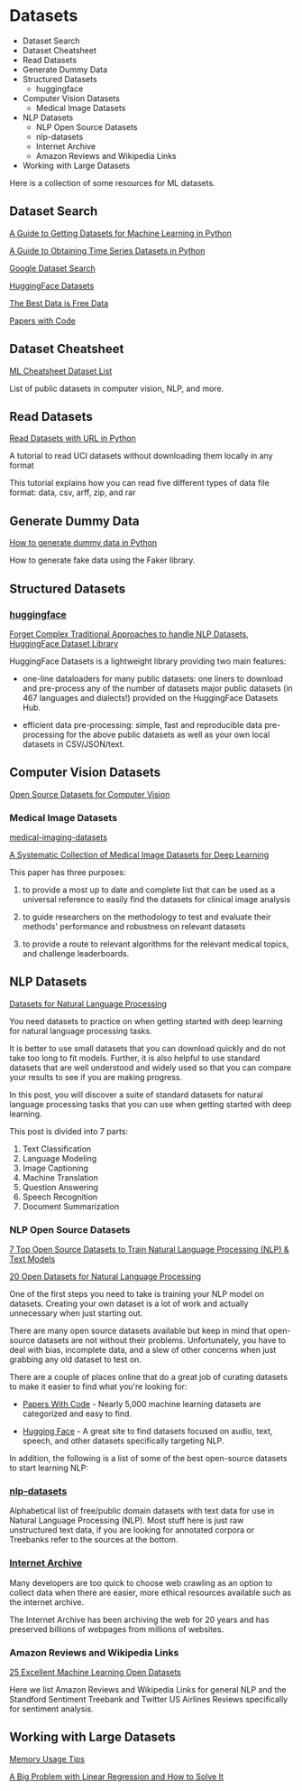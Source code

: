 # Datasets

<!-- MarkdownTOC -->

- Dataset Search
- Dataset Cheatsheet
- Read Datasets
- Generate Dummy Data
- Structured Datasets
    - huggingface
- Computer Vision Datasets
    - Medical Image Datasets
- NLP Datasets
    - NLP Open Source Datasets
    - nlp-datasets
    - Internet Archive
    - Amazon Reviews and Wikipedia Links
- Working with Large Datasets

<!-- /MarkdownTOC -->

Here is a collection of some resources for ML datasets.


## Dataset Search

[A Guide to Getting Datasets for Machine Learning in Python](https://machinelearningmastery.com/a-guide-to-getting-datasets-for-machine-learning-in-python/)

[A Guide to Obtaining Time Series Datasets in Python](https://machinelearningmastery.com/a-guide-to-obtaining-time-series-datasets-in-python/)


[Google Dataset Search](https://datasetsearch.research.google.com)

[HuggingFace Datasets](https://github.com/huggingface/datasets)

[The Best Data is Free Data](https://towardsdatascience.com/the-best-data-is-free-data-of-course-b88230b5b47f)

[Papers with Code](https://paperswithcode.com/)


## Dataset Cheatsheet

[ML Cheatsheet Dataset List](https://ml-cheatsheet.readthedocs.io/en/latest/datasets.html)

List of public datasets in computer vision, NLP, and more.


## Read Datasets

[Read Datasets with URL in Python](https://towardsdatascience.com/dont-download-read-datasets-with-url-in-python-8245a5eaa919)

A tutorial to read UCI datasets without downloading them locally in any format

This tutorial explains how you can read five different types of data file format: data, csv, arff, zip, and rar


## Generate Dummy Data

[How to generate dummy data in Python](https://towardsdatascience.com/how-to-generate-dummy-data-in-python-a05bce24a6c6)

How to generate fake data using the Faker library. 


## Structured Datasets

### [huggingface](https://github.com/huggingface/datasets)

[Forget Complex Traditional Approaches to handle NLP Datasets, HuggingFace Dataset Library](https://medium.com/@arjunkumbakkara/forget-complex-traditional-approaches-to-handle-nlp-datasets-huggingface-dataset-library-is-your-f7445ea79267)

HuggingFace Datasets is a lightweight library providing two main features:

- one-line dataloaders for many public datasets: one liners to download and pre-process any of the number of datasets major public datasets (in 467 languages and dialects!) provided on the HuggingFace Datasets Hub.

- efficient data pre-processing: simple, fast and reproducible data pre-processing for the above public datasets as well as your own local datasets in CSV/JSON/text. 



## Computer Vision Datasets

[Open Source Datasets for Computer Vision](https://www.kdnuggets.com/2021/08/open-source-datasets-computer-vision.html)

### Medical Image Datasets

[medical-imaging-datasets](https://github.com/sfikas/medical-imaging-datasets)

[A Systematic Collection of Medical Image Datasets for Deep Learning](https://arxiv.org/abs/2106.12864)

This paper has three purposes: 

1) to provide a most up to date and complete list that can be used as a universal reference to easily find the datasets for clinical image analysis

2) to guide researchers on the methodology to test and evaluate their methods' performance and robustness on relevant datasets

3) to provide a route to relevant algorithms for the relevant medical topics, and challenge leaderboards.



## NLP Datasets

[Datasets for Natural Language Processing](https://machinelearningmastery.com/datasets-natural-language-processing/)

You need datasets to practice on when getting started with deep learning for natural language processing tasks.

It is better to use small datasets that you can download quickly and do not take too long to fit models. Further, it is also helpful to use standard datasets that are well understood and widely used so that you can compare your results to see if you are making progress.

In this post, you will discover a suite of standard datasets for natural language processing tasks that you can use when getting started with deep learning.

This post is divided into 7 parts:

1. Text Classification
2. Language Modeling
3. Image Captioning
4. Machine Translation
5. Question Answering
6. Speech Recognition
7. Document Summarization

### NLP Open Source Datasets

[7 Top Open Source Datasets to Train Natural Language Processing (NLP) & Text Models](https://www.kdnuggets.com/2021/11/top-open-source-datasets-nlp.html)

[20 Open Datasets for Natural Language Processing](https://medium.com/@ODSC/20-open-datasets-for-natural-language-processing-538fbfaf8e38)

One of the first steps you need to take is training your NLP model on datasets. Creating your own dataset is a lot of work and actually unnecessary when just starting out.

There are many open source datasets available but keep in mind that open-source datasets are not without their problems. Unfortunately, you have to deal with bias, incomplete data, and a slew of other concerns when just grabbing any old dataset to test on.

There are a couple of places online that do a great job of curating datasets to make it easier to find what you're looking for:

- [Papers With Code](https://paperswithcode.com/datasets) - Nearly 5,000 machine learning datasets are categorized and easy to find.

- [Hugging Face](https://huggingface.co/datasets) -  A great site to find datasets focused on audio, text, speech, and other datasets specifically targeting NLP.

In addition, the following is a list of some of the best open-source datasets to start learning NLP:

### [nlp-datasets](https://github.com/niderhoff/nlp-datasets)

Alphabetical list of free/public domain datasets with text data for use in Natural Language Processing (NLP). Most stuff here is just raw unstructured text data, if you are looking for annotated corpora or Treebanks refer to the sources at the bottom.

### [Internet Archive](https://web.archive.org)

Many developers are too quick to choose web crawling as an option to collect data when there are easier, more ethical resources available such as the internet archive. 

The Internet Archive has been archiving the web for 20 years and has preserved billions of webpages from millions of websites. 

### Amazon Reviews and Wikipedia Links

[25 Excellent Machine Learning Open Datasets](https://opendatascience.com/25-excellent-machine-learning-open-datasets/)

Here we list Amazon Reviews and Wikipedia Links for general NLP and the Standford Sentiment Treebank and Twitter US Airlines Reviews specifically for sentiment analysis. 



## Working with Large Datasets

[Memory Usage Tips](./tips/memory_usage.md)

[A Big Problem with Linear Regression and How to Solve It](https://towardsdatascience.com/robust-regression-23b633e5d6a5)

